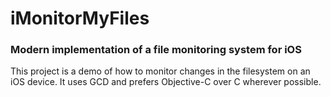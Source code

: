 iMonitorMyFiles
===============

### Modern implementation of a file monitoring system for iOS

This project is a demo of how to monitor changes in the filesystem on an iOS device. It uses GCD and prefers Objective-C over C wherever possible.
